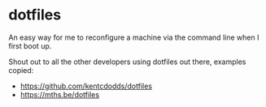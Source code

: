 # dotfiles

An easy way for me to reconfigure a machine via the command line when I first boot up.

Shout out to all the other developers using dotfiles out there, examples copied:

- https://github.com/kentcdodds/dotfiles
- https://mths.be/dotfiles
